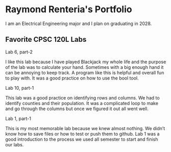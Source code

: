 
# Raymond Renteria's Portfolio

I am an Electrical Engineering major and I plan on graduating in 2028.

## Favorite CPSC 120L Labs

Lab 6, part-2

I like this lab because I have played Blackjack my whole life and the purpose of the lab was to calculate your hand. Sometimes with a big enough hand it can be annoying to keep track. A program like this is helpful and overall fun to play with. It was a good practice on how to use the bool tool. 

Lab 10, part-1

This lab was a good practice on identifying rows and columns. We had to identify counties and their population. It was a complicated loop to make and go through the columns but once we figured it out all went well. 

Lab 1, part-1

This is my most memorable lab because we knew almost nothing. We didn’t know how to save files or how to test or push them to github. Lab 1 was a good introduction to the process we used all semester to start and finish our labs.